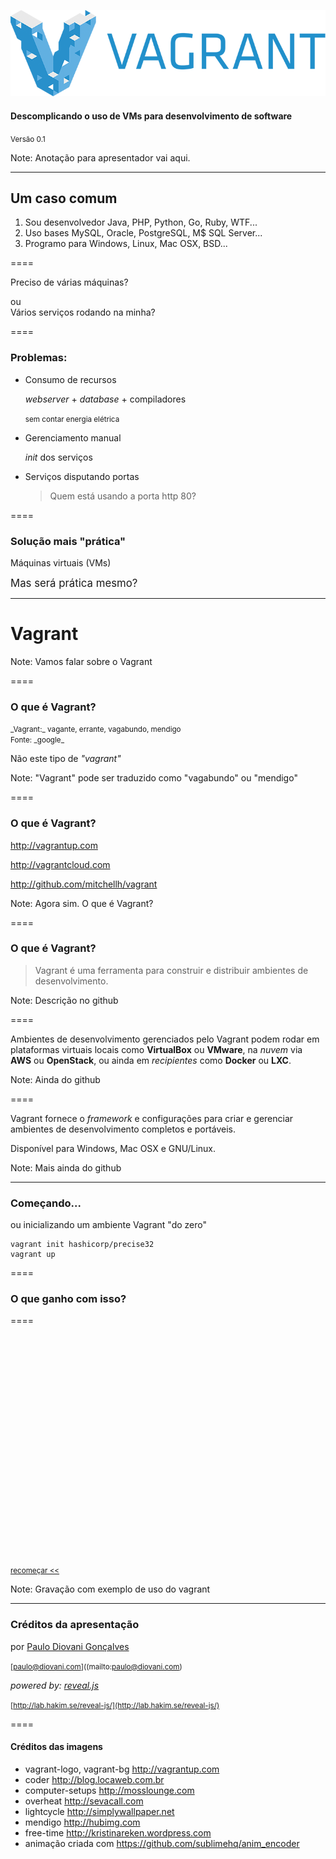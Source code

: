 ![vagrant-logo](img/vagrant-logo.png) <!-- .element: class="no-border" -->

#### Descomplicando o uso de VMs para desenvolvimento de software

<small>Versão 0.1</small>

Note:
Anotação para apresentador vai aqui.

----
<!-- .slide: data-background="img/coder-trans.png" -->

## Um caso comum

1. Sou desenvolvedor Java, PHP, Python, Go, Ruby, WTF...
2. Uso bases MySQL, Oracle, PostgreSQL, M$ SQL Server...
3. Programo para Windows, Linux, Mac OSX, BSD...

====
<!-- .slide: data-background="img/computer-setups-trans.png" -->

Preciso de várias máquinas?

<!-- .element: class="fragment" data-fragment="1" -->
ou <br>
Vários serviços rodando na minha?

====
<!-- .slide: data-background="img/overheat-trans.png" -->

### Problemas:

* Consumo de recursos
  
  _webserver_ + _database_ + compiladores

  <small>sem contar energia elétrica</small>

* Gerenciamento manual
  
  _init_ dos serviços

* Serviços disputando portas
  
  > Quem está usando a porta http 80?

====
<!-- .slide: data-background="img/lightcycle-trans.png" -->

### Solução mais "prática"

Máquinas virtuais (VMs)

<big>Mas será prática mesmo?</big> <!-- .element: class="fragment" data-fragment="1" -->

----

# Vagrant

Note: Vamos falar sobre o Vagrant

====
<!-- .slide: data-background="img/homeless-trans.png" -->

### O que é Vagrant?

<small>
_Vagrant:_ vagante, errante, vagabundo, mendigo <br>
Fonte: _google_
</small>

<!-- .element: class="fragment" data-fragment="1" -->
Não este tipo de _"vagrant"_

Note: "Vagrant" pode ser traduzido como "vagabundo"
ou "mendigo"

====
<!-- .slide: data-background="img/vagrant-bg-trans.png" -->

### O que é Vagrant?

http://vagrantup.com

http://vagrantcloud.com

http://github.com/mitchellh/vagrant

Note: Agora sim. O que é Vagrant?

====
<!-- .slide: data-background="img/vagrant-bg-trans.png" -->

### O que é Vagrant?

> Vagrant é uma ferramenta para construir e 
> distribuir ambientes de desenvolvimento.


Note: Descrição no github

====
<!-- .slide: data-background="img/vagrant-bg-trans.png" -->

Ambientes de desenvolvimento gerenciados pelo Vagrant podem
rodar em plataformas virtuais locais como **VirtualBox**
ou **VMware**, na _nuvem_ via **AWS** ou **OpenStack**,
ou ainda em _recipientes_ como **Docker** ou **LXC**.

Note: Ainda do github

====
<!-- .slide: data-background="img/vagrant-bg-trans.png" -->

Vagrant fornece o _framework_ e configurações para criar e
gerenciar ambientes de desenvolvimento completos e portáveis.

Disponível para Windows, Mac OSX e GNU/Linux.

Note: Mais ainda do github

----

### Começando...

ou inicializando um ambiente Vagrant "do zero"

```
vagrant init hashicorp/precise32
vagrant up
```

====
<!-- .slide: data-background="img/free-time-trans.png" -->

### O que ganho com isso?

====

<div><canvas id="vagrant_anim_target" class="vagrant_anim_target" width="718" height="354">
<div id="vagrant_anim_fallback" class="vagrant_anim_target" style="width: 718px; height: 354px; position: relative;"></div>
<p></canvas></div>

<small><a href="javascript:set_animation('img/vagrant_packed.png', vagrant_timeline, 'vagrant_anim_target', 'vagrant_anim_fallback');">recomeçar &lt;&lt;</a></small>

Note: Gravação com exemplo de uso do vagrant

----

### Créditos da apresentação

por [Paulo Diovani Gonçalves](mailto:paulo@diovani.com)

<small>[paulo@diovani.com]((mailto:paulo@diovani.com)</small>

_powered by: [reveal.js](http://lab.hakim.se/reveal-js/)_

<small>[http://lab.hakim.se/reveal-js/](http://lab.hakim.se/reveal-js/)</small>

====
<!-- .slide: class="image-credits" -->

#### Créditos das imagens

* vagrant-logo, vagrant-bg http://vagrantup.com
* coder http://blog.locaweb.com.br
* computer-setups http://mosslounge.com
* overheat http://sevacall.com
* lightcycle http://simplywallpaper.net
* mendigo http://hubimg.com
* free-time http://kristinareken.wordpress.com
* animação criada com https://github.com/sublimehq/anim_encoder